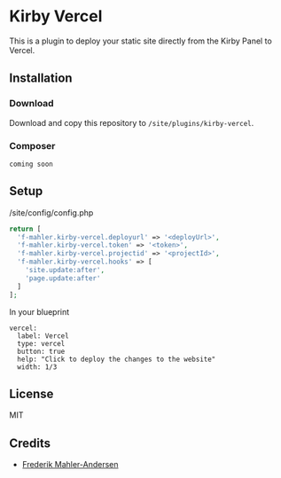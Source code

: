 # Kirby Vercel

This is a plugin to deploy your static site directly from the Kirby Panel to Vercel.

## Installation

### Download

Download and copy this repository to `/site/plugins/kirby-vercel`.

### Composer

```
coming soon
```

## Setup

/site/config/config.php

```php
return [
  'f-mahler.kirby-vercel.deployurl' => '<deployUrl>',
  'f-mahler.kirby-vercel.token' => '<token>',
  'f-mahler.kirby-vercel.projectid' => '<projectId>',
  'f-mahler.kirby-vercel.hooks' => [
    'site.update:after',
    'page.update:after'
  ]
];

```

In your blueprint

```
vercel:
  label: Vercel
  type: vercel
  button: true
  help: "Click to deploy the changes to the website"
  width: 1/3
```

## License

MIT

## Credits

- [Frederik Mahler-Andersen](https://github.com/f-mahler)
